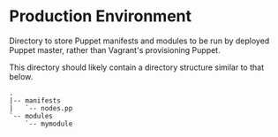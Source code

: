 # Production Environment

Directory to store Puppet manifests and modules to be run by deployed Puppet master,
rather than Vagrant's provisioning Puppet.

This directory should likely contain a directory structure similar to that below.

```
.
|-- manifests
|   `-- nodes.pp
`-- modules
    `-- mymodule

```
